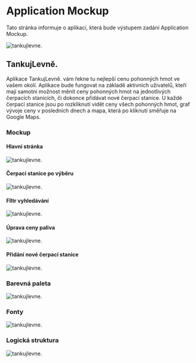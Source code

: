 # Application Mockup
Tato stránka informuje o aplikaci, která bude výstupem zadání Application Mockup.

![tankujlevne.](https://github.com/pslib-cz/2021l4web-app-mockup-vanaondrej/blob/main/docs/images/tankujlevne.jpg)

## TankujLevně.

Aplikace TankujLevně. vám řekne tu nejlepší cenu pohonných hmot ve vašem okolí. Aplikace bude fungovat na základě aktivních uživatelů, kteří mají samotní možnost měnit ceny pohonných hmot na jednotlivých čerpacích stanicích, či dokonce přidávat nové čerpací stanice.
U každé čerpací stanice jsou po rozkliknutí vidět ceny všech pohonných hmot, graf vývoje ceny v posledních dnech a mapa, která po kliknutí směřuje na Google Maps.
### Mockup
#### Hlavní stránka
![tankujlevne.](https://github.com/pslib-cz/2021l4web-app-mockup-vanaondrej/blob/main/docs/manual/hlavn%C3%AD%20stránka.jpg)
#### Čerpací stanice po výběru
![tankujlevne.](https://github.com/pslib-cz/2021l4web-app-mockup-vanaondrej/blob/main/docs/manual/čerpac%C3%AD%20stanice%20po%20výběru.jpg)
#### FIltr vyhledávání
![tankujlevne.](https://github.com/pslib-cz/2021l4web-app-mockup-vanaondrej/blob/main/docs/manual/filtry.jpg)
#### Úprava ceny paliva
![tankujlevne.](https://github.com/pslib-cz/2021l4web-app-mockup-vanaondrej/blob/main/docs/manual/úprava%20ceny%20paliva.jpg)
#### Přidání nové čerpací stanice
![tankujlevne.](https://github.com/pslib-cz/2021l4web-app-mockup-vanaondrej/blob/main/docs/manual/úprava%20ceny%20paliva%20–%201.jpg)
### Barevná paleta
![tankujlevne.](https://github.com/pslib-cz/2021l4web-app-mockup-vanaondrej/blob/main/docs/manual/barevná%20paleta.jpg)
### Fonty
![tankujlevne.](https://github.com/pslib-cz/2021l4web-app-mockup-vanaondrej/blob/main/docs/manual/fonty.jpg)
### Logická struktura
![tankujlevne.](https://github.com/pslib-cz/2021l4web-app-mockup-vanaondrej/blob/main/docs/manual/logická%20stránka%20a%20struktura_1.jpg)

